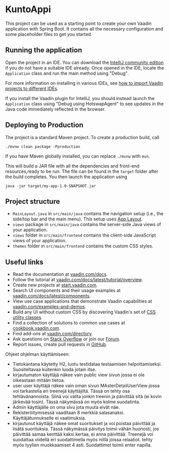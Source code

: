 # KuntoAppi

This project can be used as a starting point to create your own Vaadin application with Spring Boot.
It contains all the necessary configuration and some placeholder files to get you started.

## Running the application

Open the project in an IDE. You can download the [IntelliJ community edition](https://www.jetbrains.com/idea/download) if you do not have a suitable IDE already.
Once opened in the IDE, locate the `Application` class and run the main method using "Debug".

For more information on installing in various IDEs, see [how to import Vaadin projects to different IDEs](https://vaadin.com/docs/latest/getting-started/import).

If you install the Vaadin plugin for IntelliJ, you should instead launch the `Application` class using "Debug using HotswapAgent" to see updates in the Java code immediately reflected in the browser.

## Deploying to Production

The project is a standard Maven project. To create a production build, call 

```
./mvnw clean package -Pproduction
```

If you have Maven globally installed, you can replace `./mvnw` with `mvn`.

This will build a JAR file with all the dependencies and front-end resources,ready to be run. The file can be found in the `target` folder after the build completes.
You then launch the application using 
```
java -jar target/my-app-1.0-SNAPSHOT.jar
```

## Project structure

- `MainLayout.java` in `src/main/java` contains the navigation setup (i.e., the
  side/top bar and the main menu). This setup uses
  [App Layout](https://vaadin.com/docs/components/app-layout).
- `views` package in `src/main/java` contains the server-side Java views of your application.
- `views` folder in `src/main/frontend` contains the client-side JavaScript views of your application.
- `themes` folder in `src/main/frontend` contains the custom CSS styles.

## Useful links

- Read the documentation at [vaadin.com/docs](https://vaadin.com/docs).
- Follow the tutorial at [vaadin.com/docs/latest/tutorial/overview](https://vaadin.com/docs/latest/tutorial/overview).
- Create new projects at [start.vaadin.com](https://start.vaadin.com/).
- Search UI components and their usage examples at [vaadin.com/docs/latest/components](https://vaadin.com/docs/latest/components).
- View use case applications that demonstrate Vaadin capabilities at [vaadin.com/examples-and-demos](https://vaadin.com/examples-and-demos).
- Build any UI without custom CSS by discovering Vaadin's set of [CSS utility classes](https://vaadin.com/docs/styling/lumo/utility-classes). 
- Find a collection of solutions to common use cases at [cookbook.vaadin.com](https://cookbook.vaadin.com/).
- Find add-ons at [vaadin.com/directory](https://vaadin.com/directory).
- Ask questions on [Stack Overflow](https://stackoverflow.com/questions/tagged/vaadin) or join our [Forum](https://vaadin.com/forum).
- Report issues, create pull requests in [GitHub](https://github.com/vaadin).


Ohjeet ohjelman käyttämiseen:

- Tietokantana käytetty H2, luotu testidataa testaamisen helpottamiseksi. Suositeltavaa kuitenkin luoda jotain itse. 
- kirjautumaton käyttäjä näkee vain public view sivun jossa ei ole oikeastaan mitään tietoa. 
- user user käyttäjä näkee vain oman sivun MAsterDetailUserView jossa voi tarkastella eri treenejä käyttäjiltä. 
Tässä on tehty osa tehtävänannoista. Siinä voi valita jonkin treenin ja päivittää sitä (ei kovin järkevää tosin). 
Tässä näkymässä on myös kolme suodatinta. 
- Admin käyttäjälle on oma sivu jota muuta eivät näe.
- Rekisteröitymisessä vaaditaan 8 merkkiä salasanaksi. Käyttäjätunnukselle ei vaatimuksia. 
- kirjautunut käyttäjä näkee omat suoritukset ja voi poistaa päivittää ja lisätä suorituksia. 
Tässä näkymässä päivitys toimii vähän huonosti, jos päivittää samaa kenttää kaksi kertaa, ei anna päivittää.
Treenejä voi suodattaa viidellä eri suodattimella myös niillä joissa relaatiot.
tehty myös tyylien muokkaamiset 4 asti. Suodattimet toimii enter napilla. 